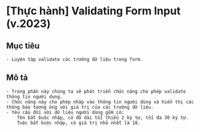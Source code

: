 # [Thực hành] Validating Form Input (v.2023)
## Mục tiêu
    - Luyện tập validate các trường dữ liệu trong form.
## Mô tả
    - Trong phần này chúng ta sẽ phát triển chức năng cho phép validate thông tin người dung.
    - Chức năng này cho phép nhập vào thông tin người dùng và hiển thị các thông báo tương ứng với giá trị của các trường dữ liệu.
    - Yêu cầu đối với dữ liệu người dùng gồm có:
        Tên bắt buộc nhập, có độ dài tối thiểu 2 ký tự, tối đa 30 ký tự.
        Tuộc bắt buộc nhập, có giá trị nhỏ nhất là 18.


